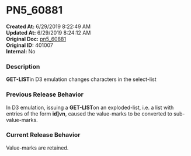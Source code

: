 # PN5_60881

**Created At:** 6/29/2019 8:22:49 AM  
**Updated At:** 6/29/2019 8:24:12 AM  
**Original Doc:** [pn5_60881](https://docs.jbase.com/61286-5-7-3-release-notes/pn5_60881)  
**Original ID:** 401007  
**Internal:** No  


### Description

**GET-LIST**in D3 emulation changes characters in the select-list



### Previous Release Behavior

In D3 emulation, issuing a **GET-LIST**on an exploded-list, i.e. a list with entries of the form **id]vn**, caused the value-marks to be converted to sub-value-marks.



### Current Release Behavior

Value-marks are retained.
